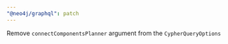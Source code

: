 ```yaml
---
"@neo4j/graphql": patch
---
```


Remove `connectComponentsPlanner` argument from the `CypherQueryOptions`
